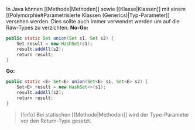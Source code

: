 In Java können [[Methode|Methoden]] sowie [[Klasse|Klassen]] mit einem [[Polymorphie#Parametrisierte Klassen (Generics)|Typ-Parameter]] versehen werden.
Dies sollte auch immer verwendet werden um auf die Raw-Types zu verzichten:
**No-Go:**
```java
public static Set union(Set s1, Set s2) {
    Set result = new HashSet(s1);
    result.addAll(s2);
    return result;
}
```
**Go:**
```java
public static <E> Set<E> union(Set<E> s1, Set<E> s2) {
    Set<E> result = new HashSet<>(s1);
    result.addAll(s2);
    return result;
}
```
>[!info]
>Bei statischen [[Methode|Methoden]] wird der Type-Parameter vor den Return-Type gesetzt.